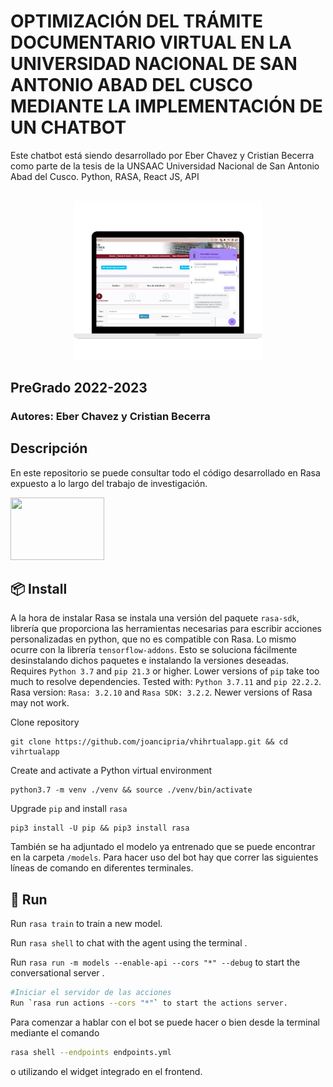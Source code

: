 # OPTIMIZACIÓN DEL TRÁMITE DOCUMENTARIO VIRTUAL EN LA UNIVERSIDAD NACIONAL DE SAN ANTONIO ABAD DEL CUSCO MEDIANTE LA IMPLEMENTACIÓN DE UN CHATBOT
Este chatbot está siendo desarrollado por Eber Chavez y Cristian Becerra como parte de la tesis de la UNSAAC Universidad Nacional de San Antonio Abad del Cusco. Python, RASA, React JS, API
<div align="center">
  <br>
  <img style="width: 60%" title="VIHrtul-App screenshot" alt="VIHrtual-App screenshot" src="Chatbot-Unsaac-Widget/banner1.png">
</div>

## PreGrado 2022-2023

### Autores: Eber Chavez y Cristian Becerra 

## Descripción
En este repositorio se puede consultar todo el código desarrollado en Rasa expuesto a lo largo del trabajo de investigación. 

<a href="https://rasa.com/"><img width="150" height="100" src="https://www.spaceo.ca/wp-content/uploads/2019/12/rasa-framework.png"></a> 

## 📦 Install
A la hora de instalar Rasa se instala una versión del paquete `rasa-sdk`, librería que proporciona las herramientas necesarias para escribir acciones personalizadas en python, que no es compatible con Rasa. Lo mismo ocurre con la librería `tensorflow-addons`. Esto se soluciona fácilmente desinstalando dichos paquetes e instalando la versiones deseadas.
Requires `Python 3.7` and `pip 21.3` or higher. Lower versions of `pip` take too much to resolve dependencies. 
Tested with: `Python 3.7.11` and `pip 22.2.2`. Rasa version: `Rasa: 3.2.10` and `Rasa SDK: 3.2.2`. Newer versions of Rasa may not work.

Clone repository
```shell
git clone https://github.com/joancipria/vhihrtualapp.git && cd vihrtualapp
```

Create and activate a Python virtual environment
```shell
python3.7 -m venv ./venv && source ./venv/bin/activate
```

Upgrade `pip` and install `rasa`
```shell
pip3 install -U pip && pip3 install rasa
```
También se ha adjuntado el modelo ya entrenado que se puede encontrar en la carpeta `/models`. Para hacer uso del bot hay que correr las siguientes líneas de comando en diferentes terminales.

## 🤖 Run

Run `rasa train` to train a new model.

Run `rasa shell` to chat with the agent using the terminal .

Run `rasa run -m models --enable-api --cors "*" --debug` to start the conversational server .

```bash
#Iniciar el servidor de las acciones
Run `rasa run actions --cors "*"` to start the actions server.
```
Para comenzar a hablar con el bot se puede hacer o bien desde la terminal mediante el comando

```bash
rasa shell --endpoints endpoints.yml
```

o utilizando el widget integrado en el frontend.
